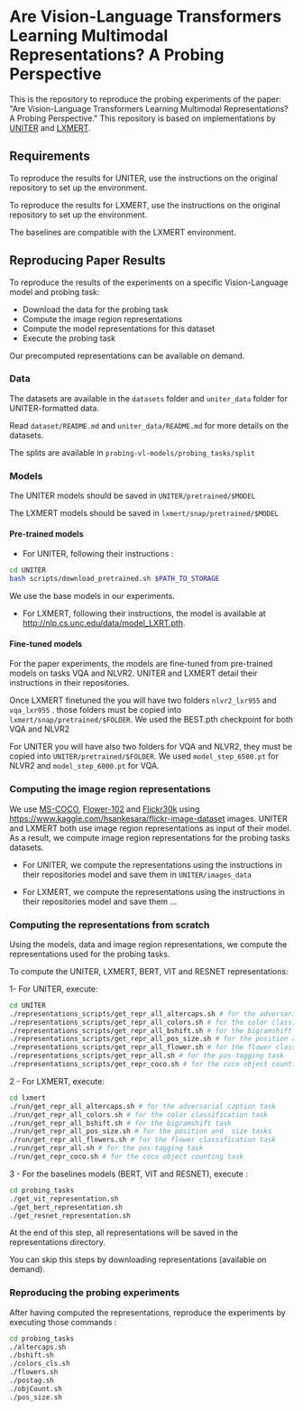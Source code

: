 # Are Vision-Language Transformers Learning Multimodal Representations? A Probing Perspective

This is the repository to reproduce the probing experiments of the paper:
"Are Vision-Language Transformers Learning Multimodal Representations? A Probing Perspective."
This repository is based on implementations by [UNITER](https://github.com/ChenRocks/UNITER) and [LXMERT](https://github.com/airsplay/lxmert).

## Requirements
To reproduce the results for UNITER, use the instructions on the original repository to set up the environment.

To reproduce the results for LXMERT, use the instructions on the original repository to set up the environment.

The baselines are compatible with the LXMERT environment.

## Reproducing Paper Results
To reproduce the results of the experiments on a specific Vision-Language model and probing task:
- Download the data for the probing task
- Compute the image region representations
- Compute the model representations for this dataset
- Execute the probing task

Our precomputed representations can be available on demand.

### Data

The datasets are available in the ```datasets``` folder and ```uniter_data``` folder for UNITER-formatted data.

Read ```dataset/README.md``` and ```uniter_data/README.md``` for more details on the datasets.

The splits are available in ```probing-vl-models/probing_tasks/split```

### Models

The UNITER models should be saved in ```UNITER/pretrained/$MODEL```

The LXMERT models should be saved in ```lxmert/snap/pretrained/$MODEL```

#### Pre-trained models
- For UNITER, following their instructions :
```sh
cd UNITER
bash scripts/download_pretrained.sh $PATH_TO_STORAGE
```
We use the base models in our experiments.
- For LXMERT, following their instructions, the model is available at http://nlp.cs.unc.edu/data/model_LXRT.pth.

#### Fine-tuned models

For the paper experiments, the models are fine-tuned from pre-trained models on tasks VQA and NLVR2.
UNITER and LXMERT detail their instructions in their repositories.

Once LXMERT finetuned the you will have two folders ```nlvr2_lxr955``` and ```vqa_lxr955``` .
those folders must be copied into ```lxmert/snap/pretrained/$FOLDER```. We used the BEST.pth checkpoint for both VQA and NLVR2 

For UNITER you will have also two folders for VQA and NLVR2, they must be copied into ```UNITER/pretrained/$FOLDER```.
We used ```model_step_6500.pt``` for NLVR2 and ```model_step_6000.pt``` for VQA.


### Computing the image region representations

We use [MS-COCO](https://cocodataset.org/#home), [Flower-102](https://www.robots.ox.ac.uk/~vgg/data/flowers/102/) and [Flickr30k](http://shannon.cs.illinois.edu/DenotationGraph/) using https://www.kaggle.com/hsankesara/flickr-image-dataset images.
UNITER and LXMERT both use image region representations as input of their model.
As a result, we compute image region representations for the probing tasks datasets.

- For UNITER, we compute the representations using the instructions in their repositories model and save them in ```UNITER/images_data```

- For LXMERT, we compute the representations using the instructions in their repositories model and save them ...

### Computing the representations from scratch 
Using the models, data and image region representations, we compute the representations used for the probing tasks.

To compute the UNITER, LXMERT, BERT, VIT and RESNET representations:

1- For UNITER, execute: 
```sh
cd UNITER
./representations_scripts/get_repr_all_altercaps.sh # for the adversarial caption task  
./representations_scripts/get_repr_all_colors.sh # for the color classification task  
./representations_scripts/get_repr_all_bshift.sh # for the bigramshift task  
./representations_scripts/get_repr_all_pos_size.sh # for the position and  size tasks 
./representations_scripts/get_repr_all_flower.sh # for the flower classification task  
./representations_scripts/get_repr_all.sh # for the pos-tagging task  
./representations_scripts/get_repr_coco.sh # for the coco object counting task  
```
2 - For LXMERT, execute:
```sh
cd lxmert
./run/get_repr_all_altercaps.sh # for the adversarial caption task  
./run/get_repr_all_colors.sh # for the color classification task  
./run/get_repr_all_bshift.sh # for the bigramshift task  
./run/get_repr_all_pos_size.sh # for the position and  size tasks 
./run/get_repr_all_flowers.sh # for the flower classification task  
./run/get_repr_all.sh # for the pos-tagging task  
./run/get_repr_coco.sh # for the coco object counting task  
```

3 - For the baselines models (BERT, VIT and RESNET), execute :
```sh
cd probing_tasks
./get_vit_representation.sh
./get_bert_representation.sh
./get_resnet_representation.sh
```
At the end of this step, all representations will be saved in the representations directory. 

You can skip this steps by downloading representations (available on demand).

### Reproducing the probing experiments

After having computed the representations, reproduce the experiments by executing those commands : 
```sh
cd probing_tasks
./altercaps.sh
./bshift.sh
./colors_cls.sh
./flowers.sh
./postag.sh
./objCount.sh
./pos_size.sh
```



